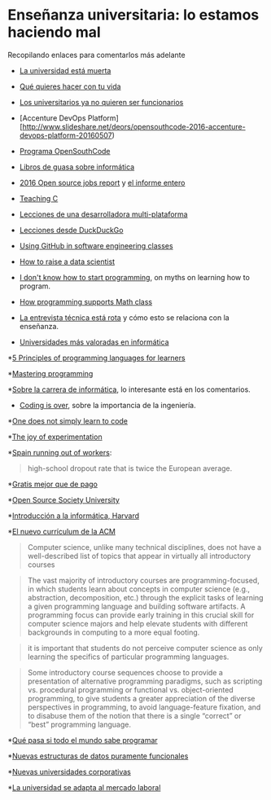 # Enseñanza universitaria: lo estamos haciendo mal

Recopilando enlaces para comentarlos más adelante

*
  [La universidad está muerta](https://lasindias.com/la-universidad-esta-muerta-y-no-va-a-resucitar?utm_content=buffer89f96&utm_medium=social&utm_source=facebook.com&utm_campaign=buffer)

*
  [Qué quieres hacer con tu vida](http://quequiereshacercontuvida.com/wp-content/uploads/2014/09/Informe-QQ.online.pdf)

*
  [Los universitarios ya no quieren ser funcionarios](http://www.elespanol.com/espana/20160504/122237798_0.html)

*
  [Accenture DevOps Platform][http://www.slideshare.net/deors/opensouthcode-2016-accenture-devops-platform-20160507)

* [Programa OpenSouthCode](http://www.opensouthcode.org/conference/opensouthcode2016/schedule) 

* [Libros de guasa sobre informática](http://imgur.com/gallery/vqUQ5)

*
  [2016 Open source jobs report](https://opensource.com/business/16/5/2016-open-source-jobs-report)
  y
  [el informe entero](http://go.linuxfoundation.org/download-2016-open-source-jobs-report) 


* [Teaching C](http://blog.regehr.org/archives/1393)

* [Lecciones de una desarrolladora multi-plataforma](https://opensource.com/business/16/5/oscon-interview-andreia-gaita?sc_cid=70160000000q68EAAQ)

* [Lecciones desde DuckDuckGo](https://opensource.com/business/16/5/duckduckgo?sc_cid=70160000000q68EAAQ)

*
  [Using GitHub in software engineering classes](https://speakerdeck.com/alexeyza/icse16-student-experiences-using-github-in-software-engineering-courses) 

*
  [How to raise a data scientist](http://www.datasciencecentral.com/profiles/blogs/how-to-raise-a-data-scientist-in-the-xbox-age) 

*
  [I don't know how to start programming](https://medium.com/@vaibhavtulsyan/i-dont-know-how-to-start-programming-614f5eeb31e8#.vugk90y3r),
  on myths on learning how to program. 

*
  [How programming supports Math class](https://www.edsurge.com/news/2016-05-31-how-programming-supports-math-class-not-the-other-way-around) 

*
  [La entrevista técnica está rota](https://medium.com/@CODE2040/real-talk-the-technical-interview-is-broken-b84b8375dccb#.n4x9c1vz8)
  y cómo esto se relaciona con la enseñanza. 

* [Universidades más valoradas en informática](http://www.elmundo.es/sociedad/2016/06/14/575ebec722601d8a678b45e3.html)

*[5 Principles of programming languages for learners](http://cacm.acm.org/blogs/blog-cacm/203554-five-principles-for-programming-languages-for-learners/fulltext#.V2AZWeD72WA.twitter)

*[Mastering programming](https://www.prod.facebook.com/notes/kent-beck/mastering-programming/1184427814923414?utm_content=buffer0c760&utm_medium=social&utm_source=linkedin.com&utm_campaign=buffer)

*[Sobre la carrera de informática](http://www.xataka.com/otros/lo-que-se-espera-un-estudiante-de-1o-de-informatica-y-lo-que-se-va-a-encontrar-en-realidad),
 lo interesante está en los comentarios. 

* [Coding is over](https://medium.com/@loorinm/coding-is-over-6d653abe8da8#.dw6uq7ojv), sobre la importancia de la ingeniería. 

*[One does not simply learn to code](https://medium.freecodecamp.com/one-does-not-simply-learn-to-code-f25bacdc5b62#.qp743vsqp)

*[The joy of experimentation](http://blog.cloud66.com/the-joy-of-experimentation-and-playfulness/?utm_content=buffer29603&utm_medium=social&utm_source=twitter.com&utm_campaign=buffer)

*[Spain running out of workers](http://www.bloomberg.com/news/articles/2016-07-01/spain-is-running-out-of-workers-with-almost-5-million-unemployed):

>high-school dropout rate that is twice the European average.

*[Gratis mejor que de pago](https://medium.freecodecamp.com/why-i-spent-110k-to-decide-not-to-go-to-school-7402e78c89ee#.uby3i6ts2)

*[Open Source Society University](https://github.com/open-source-society/computer-science)

*[Introducción a la informática, Harvard](https://www.edx.org/course/introduction-computer-science-harvardx-cs50x#!) 

*[El nuevo currículum de la ACM](https://www.acm.org/education/CS2013-final-report.pdf) 

> Computer science, unlike many technical disciplines, does not have a well-described list of
> topics that appear in virtually all introductory courses

>The vast majority of introductory courses are programming-focused, in which students learn
> about concepts in computer science (e.g., abstraction, decomposition, etc.) through the explicit
> tasks of learning a given programming language and building software artifacts. A programming
> focus can provide early training in this crucial skill for computer science majors and help elevate
> students with different backgrounds in computing to a more equal footing.

>it is important that students do not
> perceive computer science as only learning the specifics of particular programming languages.

> Some introductory course sequences
> choose to provide a presentation of alternative programming paradigms, such as scripting vs.
> procedural programming or functional vs. object-oriented programming, to give students a
> greater appreciation of the diverse perspectives in programming, to avoid language-feature
> fixation, and to disabuse them of the notion that there is a single “correct” or “best”
> programming language.

*[Qué pasa si todo el mundo sabe programar](https://www.linkedin.com/pulse/what-happens-when-anyone-can-code-were-find-out-douglas-rushkoff?utm_content=buffer59fe7&utm_medium=social&utm_source=twitter.com&utm_campaign=buffer)


*[Nuevas estructuras de datos puramente funcionales](http://cstheory.stackexchange.com/questions/1539/whats-new-in-purely-functional-data-structures-since-okasaki)

*[Nuevas universidades corporativas](http://www.lavanguardia.com/tecnologia/20160703/402899689142/universidad-facebook-no-ensenan-trabajo.html)

*[La universidad se adapta al mercado laboral](http://www.expansion.com/emprendedores-empleo/desarrollo-carrera/2016/07/05/577bdd21e5fdeaa54b8b45af.html)
